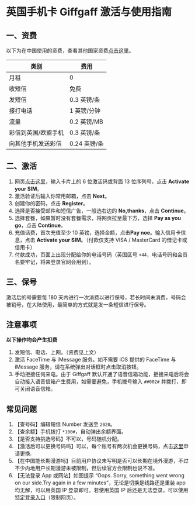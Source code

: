 # 英国手机卡 Giffgaff 激活与使用指南

## 一、资费

以下为在中国使用的资费，查看其他国家资费[点击这里](https://www.giffgaff.com/roaming-charges)。

|  类别   | 费用  |
|  ----  | ----  |
| 月租  |  0 |
|  收短信  | 免费 |
|  发短信       |   0.3 英镑/条   |
|  接打电话       |   1 英镑/分钟   |
|     流量    | 0.2 英镑/MB    |
|   彩信到英国/欧盟手机      |   0.3 英镑/条   |
|    向其他手机发送彩信     |   0.24 英镑/条   |


## 二、激活
1. 网页[点击这里]( https://www.giffgaff.com/activate)，输入卡片上的 6 位激活码或背面 13 位序列号，点击 **Activate your SIM**。
2. 激活验证后输入你常用邮箱，点击 **Next**。
3. 创建你的密码，点击 **Register**。
4. 选择是否接受邮件和短信广告，一般选右边的 **No,thanks**，点击 **Continue**。
5. 选择套餐，如果暂时没有套餐需求，将网页拉至最下方，选择 **Pay as you go**，点击 **Continue**。
6. 充值话费，首次充值至少 10 英镑，选择金额，点击**Pay noe**。输入信用卡信息，点击 **Activate your SIM**。（付款仅支持 VISA / MasterCard 的借记卡或信用卡）
7. 付款成功，页面上出现分配给你的电话号码（英国区号 `+44`，电话号码和会员名要牢记，将来登录官网会用到）。

## 三、保号
激活后的号需要每 180 天内进行一次消费以进行保号，若长时间未消费，号码会被销号，在大陆使用，最简单的方式就是发一条短信进行保号。

## 注意事项
**以下操作均会产生扣费**
1. 发短信、电话、上网。（资费见上文）
2. 激活 FaceTime 与 iMessage 服务。如不需要 iOS 提供的 FaceTime 与 iMessage 服务，请在系统弹出对话框时点击取消按钮。
3. 手动拒接任何来电。由于 Giffgaff 默认开通了语音信箱功能，拒接来电后将会自动接入语音信箱产生费用，如需要避免，手机拨号输入 `##002#` 并拨打，即可关闭语音信箱。

## 常见问题
1. 【查号码】编辑短信 Number 发送至 `2020`。
2. 【查余额】手机拨打 `*100#`，自动弹出余额界面。
3. 【是否支持挑选号码】不可以，号码随机分配。
4. 【激活后可以更换号码吗】可以，每个账号有两次机会更换号码，点击[这里](https://www.giffgaff.com/auth/login?redirect=%2Fprofile%2Fdetails%2Fgetnumber)申请更换.
5. 【在中国能长期漫游吗】目前用户协议未写明是否可以长期在境外漫游，不过不少内地用户长期漫游未被限制，但后续官方会限制也说不准。
6. 【无法登录 App 或网站】如图提示 “Oops. Sorry, something went wrong on our side.Try again in a few minutes”，无论是切换是线路还是重装 app 均无解，可以用英国 IP 登录即可。若使用英国 IP 后还是无法登录，可以使用[特定登录入口](https://id.giffgaff.com/login?redirect=auth)（限制网页）。
